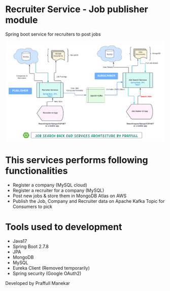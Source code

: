 # Recruiter Service - Job publisher module
Spring boot service for recruiters to post jobs

!["architecture"](https://github.com/praffull9/RecruiterService/blob/9e828d439a6ad093a7ad66ea417246e272947fca/ServicesArchitecture.png "Architecture")

# This services performs following functionalities
- Register a company (MySQL cloud)
- Register a recruiter for a company (MySQL) 
- Post new jobs & store them in MongoDB Atlas on AWS
- Publish the Job, Company and Recruiter data on Apache Kafka Topic for Consumers to pick

# Tools used to development
- Java17
- Spring Boot 2.7.8
- JPA
- MongoDB
- MySQL
- Eureka Client (Removed temporarily)
- Spring security (Google OAuth2)

Developed by
Praffull Manekar

